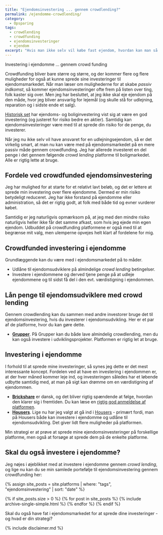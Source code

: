 ```yaml
---
title: "Ejendomsinvestering ... gennem crowdlending?"
permalink: /ejendomme-crowdlending/
category:
  - Opsparing
tags:
  - crowdlending
  - crowdfunding
  - ejendomsinvesteringer
  - ejendom
excerpt: "Hvis man ikke selv vil købe fast ejendom, hvordan kan man så investere i ejendomsmarkedet gennem crowdlending?"
---
```


Investering i ejendomme ... gennem crowd funding

Crowdfunding bliver bare større og større, og der kommer flere og flere muligheder for også at kunne sprede sine investeringer til ejendomsmarkedet. Når man læser om mulighederne for at skabe _passiv indkomst_, så kommer ejendomsinvesteringer ofte frem på listen over ting, folk kaster sig over. Men jeg har besluttet, at jeg ikke skal eje ejendom på den måde, hvor jeg bliver ansvarlig for lejemål (og skulle stå for udlejning, reparation og i sidste ende et salg).

[Historisk set](https://finans.dk/privatokonomi/ECE10175690/forskere-den-bedste-langsigtede-investering-er-ikke-aktier/) har ejendoms- og boliginvestering vist sig at være en god investering (og justeret for risiko bedre en aktier). Samtidig kan ejendomsinvesteringer være med til at sprede din risiko for de penge, du investerer.

Når jeg nu ikke selv vil have ansvaret for en udlejningsejendom, så er det virkelig smart, at man nu kan være med på ejendomsmarkedet på en mere passiv måde gennem crowdfunding. Jeg har allerede investeret en del penge i det gennem følgende _crowd lending_ platforme til boligmarkedet. Alle er rigtig lette at bruge. 

## Fordele ved crowdfunded ejendomsinvestering

Jeg har mulighed for at starte for et relativt lavt beløb, og det er lettere at sprede min investering over flere ejendomme. Dermed er min risiko betydeligt reduceret. Jeg har ikke forstand på ejendomme eller administration, så det er rigtig godt, at folk med både tid og evner vurderer købet. 

Samtidig er jeg naturligvis opmærksom på, at jeg med den mindre risiko naturligvis heller ikke får det samme afkast, som hvis jeg ejede min egen ejendom. Udbuddet på crowdfunding platformene er også med til at begrænse mit valg, men ulemperne opvejes helt klart af fordelene for mig. 

## Crowdfunded investering i ejendomme

Grundlæggende kan du være med i ejendomsmarkedet på to måder.

- Udlåne til ejendomsudviklere på almindelige _crowd lending_ betingelser.
- Investere i ejendommene og derved tjene penge på at udleje ejendommene og til sidst få del i den evt. værdistigning i ejendommen.

## Lån penge til ejendomsudviklere med crowd lending

Gennem crowdlending kan du sammen med andre investorer bruge det til ejendomsinvestering, hvis du investerer i ejendomsudvikling. Her er et par af de platforme, hvor du kan gøre dette.

- **[Grupper](/go/grupeer/)**. På Grupper kan du både lave almindelig crowdlending, men du kan også investere i udviklingsprojekter. Platformen er rigtig let at bruge.

## Investering i ejendomme

I forhold til at sprede mine investeringer, så synes jeg dette er det mest interessante koncept. Fordelen ved at have en investering i ejendommen er, at der hver måned kommer leje ind, og investeringen således har et løbende udbytte samtidig med, at man på sigt kan drømme om en værdistigning af ejendommen.

- **[Brickshare](/go/brickshare/)** er dansk, og det bliver rigtig spændende at følge, hvordan den klarer sig i fremtiden. Du kan læse en [rigtig god anmeldelse af platformen](https://mininvestering.dk/brickshare/).
- **[Housers](/go/housers/)**. Lige nu har jeg valgt at gå ind i [Housers](/go/housers/) - primært fordi, man på Housers både kan investere i ejendomme og udlåne til ejendomsudvikling. Det giver lidt flere muligheder på platformen. 

Min strategi er at prøve at sprede mine ejendomsinvesteringer på forskellige platforme, men også at forsøge at sprede dem på de enkelte platforme.

## Skal du også investere i ejendomme?

Jeg nøjes i øjeblikket med at investere i ejendomme gennem _crowd lending_, og lige nu kan du se min samlede portefølje til ejendomsinvestering gennem crowdfunding her:

{% assign site_posts = site.platforms | where: "tags", "ejendomsinvestering" | sort: "date" %}

{% if site_posts.size > 0 %}
  {% for post in site_posts %}
    {% include archive-single-simple.html %}
  {% endfor %}
{% endif %}

Skal du også have fat i ejendomsmarkedet for at sprede dine investeringer - og hvad er din strategi?

{% include disclaimer.md %}
